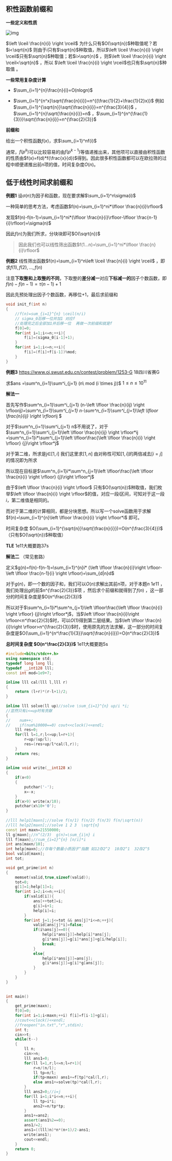 ## 积性函数前缀和

**一些定义和性质**

![img](https://s1.ax2x.com/2018/09/05/5BnMYO.png)

$\left \lceil \frac{n}{i} \right \rceil$ 为什么只有$O(\sqrt{n})$种取值呢？若$i<\sqrt{n}$ 则由于$i$只有$\sqrt{n}$种取值，所以$\left \lceil \frac{n}{i} \right \rceil$只有$\sqrt{n}$种取值；若$i>\sqrt{n}$  ，则$\left \lceil \frac{n}{i} \right \rceil<\sqrt{n}$  ，所以 $\left \lceil \frac{n}{i} \right \rceil$也只有$\sqrt{n}$种取值 。



**一些常用复杂度计算**

* $\sum_{i=1}^{n}\frac{n}{i}=O(nlogn)$  

* $\sum_{i=1}^{n^x}\sqrt{\frac{n}{i}}=n^{(\frac{1}{2}+\frac{1}{2}x)}$         例如$\sum_{i=1}^{\sqrt{n}}\sqrt{\frac{n}{i}}=n^{\frac{3}{4}}$     ，   $\sum_{i=1}^{n}\sqrt{\frac{n}{i}}=n$   ，$\sum_{i=1}^{n^{\frac{1}{3}}}\sqrt{\frac{n}{i}}=n^{\frac{2}{3}}$





**前缀和**

给出一个积性函数$f(x)$，求$\sum_{i=1}^nf(i)$

通常，$f(p^k)$可以比较容易的由$f(p^{k-1})$等值递推出来，其他项可以直接由积性函数的性质由$f(x)=f(d)*f(\frac{x}{d})$得到。因此很多积性函数都可以在欧拉筛的过程中顺便递推出前$n$项的值，时间复杂度$O(n)$。





## 低于线性时间求前缀和

**例题1**  设$\sigma(n)$为因子和函数，现在要求解$\sum_{i=1}^n\sigma(i)$ 

一种简单的思考方法，考虑函数$f(n)=\sum_{i=1}^ni*\lfloor \frac{n}{i}\rfloor$  

发现$f(n)-f(n-1)=\sum_{i=1}^ni*(\lfloor \frac{n}{i}\rfloor-\lfloor \frac{n-1}{i}\rfloor)=\sigma(n)$  

因此$f(n)$为我们所求，分块块即可$O(\sqrt{n})$

> 因此我们也可以线性筛出函数$f(1...n)=\sum_{i=1}^ni*\lfloor \frac{n}{i}\rfloor$ 





**例题2**    线性筛出函数$f(n)=\sum_{i=1}^n\left \lceil \frac{n}{i}  \right \rceil$ ，即求$f(1),f(2),...,f(n)$   

注意**下取整和上取整的不同**，下取整的**差分减一**对应**下标减一的**因子个数函数，即$f(n)-f(n-1)=\tau(n-1)+1$

因此先预处理出因子个数函数，再移位+1，最后求前缀和

```c++
void init_f(int n)
{
    //f(n)=sum_{i=1}^{n} \ceil(n/i)
    // sigma_0后移一位并加1 对应f
    //处理完之后全部加1并后移一位  再做一次前缀和就是f
    f[0]=0;
    for(int i=1;i<=n;++i){
        f[i]=(sigma_0[i-1]+1);
    }
    for(int i=1;i<=n;++i){
        f[i]=(f[i]+f[i-1])%mod;
    }
}
```





**例题3**     https://www.oj.swust.edu.cn/contest/problem/1253-G   18四川省赛G

求$ans =\sum^n_{i=1}\sum^i_{j=1} (n\  mod (i \times j))$          $1 ≤ n ≤ 10^{11}$

**解法一**

首先写作$\sum^n_{i=1}\sum^i_{j=1} (n-\left \lfloor \frac{n}{ij} \right \rfloor*ij)=\sum^n_{i=1}\sum^i_{j=1} n-\sum^n_{i=1}\sum^i_{j=1}\left \lfloor \frac{n}{ij} \right \rfloor*ij $      

对于$\sum^n_{i=1}\sum^i_{j=1} n$不用说了，对于$\sum^n_{i=1}\sum^i_{j=1}\left \lfloor \frac{n}{ij} \right \rfloor*ij =\sum^n_{i=1}i*\sum^i_{j=1}\left \lfloor\frac{\left \lfloor \frac{n}{i} \right \rfloor} {j}\right \rfloor*j$ 

对于第二维，所求是j∈$[1,i]$ 我们这里求$[1,n]$ 由对称性可知$[1,i]$的两倍减去$[i=j]$的情况即为所求

所以现在目标是$\sum^n_{i=1}i*\sum^n_{j=1}\left \lfloor\frac{\left \lfloor \frac{n}{i} \right \rfloor} {j}\right \rfloor*j$ 

由于$\left \lfloor \frac{n}{i} \right \rfloor$ 只有$O(\sqrt{n})$种取值，我们枚举$\left \lfloor \frac{n}{i} \right \rfloor$的值，对应一段$i$区间，可知对于这一段$i$，第二维值是相同的。

而对于第二维的计算相同，都是分块思想。所以写一个solve函数用于求解$f(n)=\sum_{i=1}^{n}\left \lfloor \frac{n}{i} \right \rfloor*i$ 即可。 

时间复杂度  $O(\sum_{i=1}^{\sqrt{n}}\sqrt{\frac{n}{i}})=O(n^{\frac{3}{4}})$  （只有$O(\sqrt{n})$种取值）         

**TLE**      1e11大概要跑37s

**解法二**     （常见套路）

定义$g(n)=f(n)-f(n-1)=\sum_{i=1}^{n}i* (\left \lfloor \frac{n}{i}\right \rfloor-\left \lfloor \frac{n-1}{i} \right \rfloor)=\sum_{d|n}d$    

对于$g(n)$，即一个数的因子和，我们可以$O(n)$求解出其前$n$项，对于本题$n \ 1e11$ ，我们处理出$g$的前$n^{\frac{2}{3}}$项 ，然后求个前缀和就得到了$f(n)$ ，这一部分的时间复杂度是$O(n^\frac{2}{3})$    

所以对于$\sum^n_{i=1}i*\sum^n_{j=1}\left \lfloor\frac{\left \lfloor \frac{n}{i} \right \rfloor} {j}\right \rfloor*j$，当$\left \lfloor \frac{n}{i}\right \rfloor<n^\frac{2}{3}$时，可以$O(1)$得到第二层结果。当$\left \lfloor \frac{n}{i}\right \rfloor>n^{\frac{2}{3}}$时，使用原先的方法求解，这一部分的时间复杂度是$O(\sum_{i=1}^{n^\frac{1}{3}}\sqrt{\frac{n}{i}})=O(n^\frac{2}{3})$

**总时间复杂度  $O(n^\frac{2}{3})$**       1e11大概要跑5s

```c++
#include<bits/stdc++.h>
using namespace std;
typedef long long ll;
typedef __int128 lll;
const int mod=1e9+7;

inline lll cal(lll l,lll r)
{
    return (l+r)*(r-l+1)/2;
}
 
inline lll solve(ll up)//solve \sum_{i=1}^{n} up/i *i;
//显然只有i<=up时有贡献
{
//    num++;
//    if(num%10000==0) cout<<clock()<<endl;
    lll res=0;
    for(ll l=1,r;l<=up;l=r+1){
        r=up/(up/l);
        res=(res+up/l*cal(l,r));
    }
    return res;
}
 
inline void write(__int128 x)
{
    if(x<0)
    {
        putchar('-');
        x=-x;
    }
    if(x>9) write(x/10);
    putchar(x%10+'0');
}
 
//lll help1[maxn];//solve f(n/1) f(n/2) f(n/3) f(n/\sqrt(n))
//lll help2[maxn];//solve 1 2 3  \sqrt{n}
const int maxn=21550000;
ll g[maxn];//n^(2/3)  g(n)=\sum_{i|n} i
lll f[maxn];//sum_{i=1}^{n} [n/i]*i  
int ans[maxn/10];
int help[maxn];//存每个数最小质因子^指数 如12存2^2  18存2^1  32存2^5
bool valid[maxn];
int tot;

void get_prime(int n)
{
    memset(valid,true,sizeof(valid));
    tot=0;
    g[1]=1;help[1]=1;
    for(int i=2;i<=n;++i){
        if(valid[i]){
            ans[++tot]=i;
            g[i]=i+1;
            help[i]=i;
        }
        for(int j=1;j<=tot && ans[j]*i<=n;++j){
            valid[ans[j]*i]=false;
            if(i%ans[j]==0){
                help[i*ans[j]]=help[i]*ans[j];
                g[i*ans[j]]=g[i]*ans[j]+g[i/help[i]];
                break;
            }
            else{
                help[i*ans[j]]=ans[j];
                g[i*ans[j]]=g[i]*g[ans[j]];
            }
        }
    }
}
 
 
int main()
{
    get_prime(maxn);
    f[0]=0;
    for(int i=1;i<maxn;++i) f[i]=f[i-1]+g[i];
    //cout<<clock()<<endl;
    //freopen("in.txt","r",stdin);
    int t;
    cin>>t;
    while(t--)
    {
        ll n;
        cin>>n;
        lll ans1=0;
        for(ll l=1,r;l<=n;l=r+1){
            r=n/(n/l);
            ll tp=n/l;
            if(tp<maxn) ans1+=f[tp]*cal(l,r);
            else ans1+=solve(tp)*cal(l,r);
        }
        lll ans2=0;//i=j
        for(ll i=1;i*i<=n;++i){
            ll tp=i*i;
            ans2+=n/tp*tp;
        }
        ans1+=ans2;
        assert(ans1%2==0);
        ans1/=2;
        ans1=((lll)n)*n*(n+1)/2-ans1;
        write(ans1);
        cout<<endl;
    }
    return 0;
}
```



